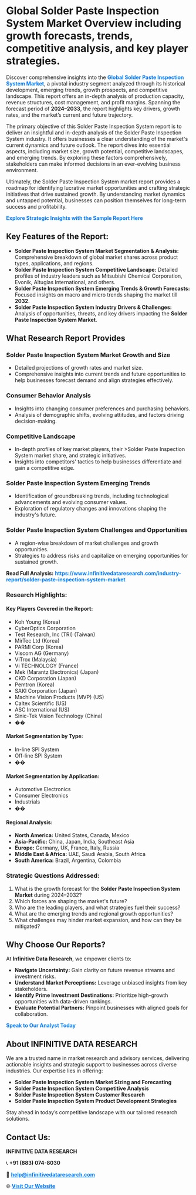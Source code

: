 <h1>Global Solder Paste Inspection System Market Overview including growth forecasts, trends, competitive analysis, and key player strategies.</h1>
<p>
Discover comprehensive insights into the 
<a href="https://www.infinitivedataresearch.com/industry-report/solder-paste-inspection-system-market" rel="dofollow" style="color: #007BFF; text-decoration: none;"><strong>Global Solder Paste Inspection System Market</strong></a>, a pivotal industry segment analyzed through its historical development, emerging trends, growth prospects, and competitive landscape. This report offers an in-depth analysis of production capacity, revenue structures, cost management, and profit margins. Spanning the forecast period of <strong>2024–2033</strong>, the report highlights key drivers, growth rates, and the market’s current and future trajectory.
</p>
<p>
The primary objective of this Solder Paste Inspection System report is to deliver an insightful and in-depth analysis of the Solder Paste Inspection System industry. It offers businesses a clear understanding of the market's current dynamics and future outlook. The report dives into essential aspects, including market size, growth potential, competitive landscapes, and emerging trends. By exploring these factors comprehensively, stakeholders can make informed decisions in an ever-evolving business environment.
</p>
<p>
Ultimately, the Solder Paste Inspection System market report provides a roadmap for identifying lucrative market opportunities and crafting strategic initiatives that drive sustained growth. By understanding market dynamics and untapped potential, businesses can position themselves for long-term success and profitability.
</p>
<p>
<a href="https://www.infinitivedataresearch.com/request-sample/reportId=105091" style="color: #007BFF; text-decoration: none;"><strong>Explore Strategic Insights with the Sample Report Here</strong></a>
</p>

<h2>Key Features of the Report:</h2>
<ul>
<li><strong>Solder Paste Inspection System Market Segmentation & Analysis:</strong> Comprehensive breakdown of global market shares across product types, applications, and regions.</li>
<li><strong>Solder Paste Inspection System Competitive Landscape:</strong> Detailed profiles of industry leaders such as Mitsubishi Chemical Corporation, Evonik, Altuglas International, and others.</li>
<li><strong>Solder Paste Inspection System Emerging Trends & Growth Forecasts:</strong> Focused insights on macro and micro trends shaping the market till <strong>2032</strong>.</li>
<li><strong>Solder Paste Inspection System Industry Drivers & Challenges:</strong> Analysis of opportunities, threats, and key drivers impacting the <strong>Solder Paste Inspection System Market</strong>.</li>
</ul>

<h2>What Research Report Provides</h2>
<h3>Solder Paste Inspection System Market Growth and Size</h3>
<ul>
<li>Detailed projections of growth rates and market size.</li>
<li>Comprehensive insights into current trends and future opportunities to help businesses forecast demand and align strategies effectively.</li>
</ul>

<h3>Consumer Behavior Analysis</h3>
<ul>
<li>Insights into changing consumer preferences and purchasing behaviors.</li>
<li>Analysis of demographic shifts, evolving attitudes, and factors driving decision-making.</li>
</ul>

<h3>Competitive Landscape</h3>
<ul>
<li>In-depth profiles of key market players, their >Solder Paste Inspection System market share, and strategic initiatives.</li>
<li>Insights into competitors' tactics to help businesses differentiate and gain a competitive edge.</li>
</ul>

<h3>Solder Paste Inspection System Emerging Trends</h3>
<ul>
<li>Identification of groundbreaking trends, including technological advancements and evolving consumer values.</li>
<li>Exploration of regulatory changes and innovations shaping the industry's future.</li>
</ul>

<h3>Solder Paste Inspection System Challenges and Opportunities</h3>
<ul>
<li>A region-wise breakdown of market challenges and growth opportunities.</li>
<li>Strategies to address risks and capitalize on emerging opportunities for sustained growth.</li>
</ul>
<p><strong>Read Full Analysis:</strong> <a href="https://www.infinitivedataresearch.com/industry-report/solder-paste-inspection-system-market" rel="dofollow" style="color: #007BFF; text-decoration: none;"><strong>https://www.infinitivedataresearch.com/industry-report/solder-paste-inspection-system-market</strong></a></p>
<h3>Research Highlights:</h3>
<h4>Key Players Covered in the Report:</h4>
<ul><li>Koh Young (Korea)</li><li>CyberOptics Corporation</li><li>Test Research, Inc (TRI) (Taiwan)</li><li>MirTec Ltd (Korea)</li><li>PARMI Corp (Korea)</li><li>Viscom AG (Germany)</li><li>ViTrox (Malaysia)</li><li>Vi TECHNOLOGY (France)</li><li>Mek (Marantz Electronics) (Japan)</li><li>CKD Corporation (Japan)</li><li>Pemtron (Korea)</li><li>SAKI Corporation (Japan)</li><li>Machine Vision Products (MVP) (US)</li><li>Caltex Scientific (US)</li><li>ASC International (US)</li><li>Sinic-Tek Vision Technology (China)</li><li>��</li></ul>
<h4>Market Segmentation by Type:</h4>
<ul><li>In-line SPI System</li><li>Off-line SPI System</li><li>��</li></ul>
<h4>Market Segmentation by Application:</h4>
<ul><li>Automotive Electronics</li><li>Consumer Electronics</li><li>Industrials</li><li>��</li></ul>

<h4>Regional Analysis:</h4>
<ul>
<li><strong>North America:</strong> United States, Canada, Mexico</li>
<li><strong>Asia-Pacific:</strong> China, Japan, India, Southeast Asia</li>
<li><strong>Europe:</strong> Germany, UK, France, Italy, Russia</li>
<li><strong>Middle East & Africa:</strong> UAE, Saudi Arabia, South Africa</li>
<li><strong>South America:</strong> Brazil, Argentina, Colombia</li>
</ul>

<h3>Strategic Questions Addressed:</h3>
<ol>
<li>What is the growth forecast for the <strong>Solder Paste Inspection System Market</strong> during 2024–2032?</li>
<li>Which forces are shaping the market's future?</li>
<li>Who are the leading players, and what strategies fuel their success?</li>
<li>What are the emerging trends and regional growth opportunities?</li>
<li>What challenges may hinder market expansion, and how can they be mitigated?</li>
</ol>

<h2>Why Choose Our Reports?</h2>
<p>At <strong>Infinitive Data Research</strong>, we empower clients to:</p>
<ul>
<li><strong>Navigate Uncertainty:</strong> Gain clarity on future revenue streams and investment risks.</li>
<li><strong>Understand Market Perceptions:</strong> Leverage unbiased insights from key stakeholders.</li>
<li><strong>Identify Prime Investment Destinations:</strong> Prioritize high-growth opportunities with data-driven rankings.</li>
<li><strong>Evaluate Potential Partners:</strong> Pinpoint businesses with aligned goals for collaboration.</li>
</ul>
<p><a href="https://www.infinitivedataresearch.com/industry-report/solder-paste-inspection-system-market" rel="dofollow" style="color: #007BFF; text-decoration: none;"><strong>Speak to Our Analyst Today</strong></a></p>

<h2>About INFINITIVE DATA RESEARCH</h2>
<p>We are a trusted name in market research and advisory services, delivering actionable insights and strategic support to businesses across diverse industries. Our expertise lies in offering:</p>
<ul>
<li><strong>Solder Paste Inspection System Market Sizing and Forecasting</strong></li>
<li><strong>Solder Paste Inspection System Competitive Analysis</strong></li>
<li><strong>Solder Paste Inspection System Customer Research</strong></li>
<li><strong>Solder Paste Inspection System Product Development Strategies</strong></li>
</ul>
<p>Stay ahead in today’s competitive landscape with our tailored research solutions.</p>

<h2>Contact Us:</h2>
<p><strong>INFINITIVE DATA RESEARCH</strong></p>
<p>📞 <strong>+91 (883) 074-8030</strong></p>
<p>📧 <strong><a href="mailto:help@infinitivedataresearch.com" style="color: #007BFF;">help@infinitivedataresearch.com</a></strong></p>
<p>🌐 <strong><a href="https://www.infinitivedataresearch.com" rel="dofollow" style="color: #007BFF;">Visit Our Website</a></strong></p>
